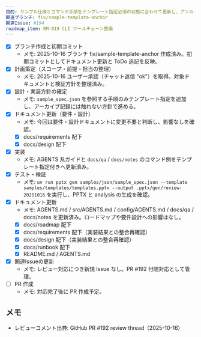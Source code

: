 ```yaml
---
目的: サンプル仕様とコマンド手順をテンプレート指定必須の状態に合わせて更新し、アンカー付きテンプレでも失敗しないようにする
関連ブランチ: fix/sample-template-anchor
関連Issue: #194
roadmap_item: RM-019 CLI ツールチェーン整備
---
```


- [x] ブランチ作成と初期コミット
  - メモ: 2025-10-16 ブランチ fix/sample-template-anchor 作成済み。初期コミットとしてドキュメント更新と ToDo 追記を反映。
- [x] 計画策定（スコープ・前提・担当の整理）
  - メモ: 2025-10-16 ユーザー承認（チャット返信 "ok"）を取得。対象ドキュメントと検証方針を整理済み。
- [x] 設計・実装方針の確定
  - メモ: `sample_spec.json` を参照する手順のみテンプレート指定を追加し、アーカイブ記録には触れない方針で進める。
- [x] ドキュメント更新（要件・設計）
  - メモ: 今回は要件・設計ドキュメントに変更不要と判断し、影響なしを確認。
  - [x] docs/requirements 配下
  - [x] docs/design 配下
- [x] 実装
  - メモ: AGENTS 系ガイドと `docs/qa` / `docs/notes` のコマンド例をテンプレート指定付きへ更新済み。
- [x] テスト・検証
  - メモ: `uv run pptx gen samples/json/sample_spec.json --template samples/templates/templates.pptx --output .pptx/gen/review-20251016` を実行し、PPTX と analysis の生成を確認。
- [x] ドキュメント更新
  - メモ: AGENTS.md / src/AGENTS.md / config/AGENTS.md / docs/qa / docs/notes を更新済み。ロードマップや要件設計への影響はなし。
  - [x] docs/roadmap 配下
  - [x] docs/requirements 配下（実装結果との整合再確認）
  - [x] docs/design 配下（実装結果との整合再確認）
  - [x] docs/runbook 配下
  - [x] README.md / AGENTS.md
- [x] 関連Issueの更新
  - メモ: レビュー対応につき新規 Issue なし。PR #192 付随対応として管理。
- [ ] PR 作成
  - メモ: 対応完了後に PR 作成予定。

## メモ
- レビューコメント出典: GitHub PR #192 review thread（2025-10-16）
